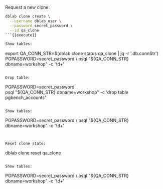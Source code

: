 Request a new clone:
```bash
dblab clone create \
  --username dblab_user \
  --password secret_password \
  --id qa_clone
```{{execute}}

Show tables:
```
export QA_CONN_STR=$(dblab clone status qa_clone | jq -r '.db.connStr')
PGPASSWORD=secret_password \
  psql "${QA_CONN_STR} dbname=workshop" -c '\d+'
```{{execute}}

Drop table:
```
PGPASSWORD=secret_password \
  psql "${QA_CONN_STR} dbname=workshop" -c 'drop table pgbench_accounts'
```{{execute}}

Show tables:
```
PGPASSWORD=secret_password \ 
  psql "${QA_CONN_STR} dbname=workshop" -c '\d+'
```{{execute}}


Reset clone state:
```
dblab clone reset qa_clone
```{{execute}}

Show tables:
```
PGPASSWORD=secret_password \ 
  psql "${QA_CONN_STR} dbname=workshop" -c '\d+'
```{{execute}}

